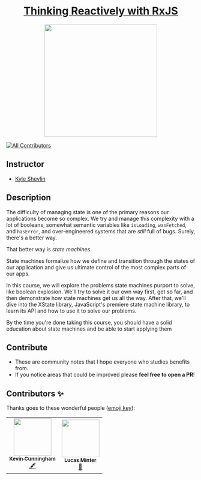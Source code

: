 <h1 align="center"><a href="https://egghead.io/courses/introduction-to-state-machines-using-xstate">Thinking Reactively with RxJS</a></h1>

<p align="center"><img src="https://d2eip9sf3oo6c2.cloudfront.net/series/square_covers/000/000/403/thumb/IntroxState_1000.png" width="300"/></p>

[![All Contributors](https://img.shields.io/badge/all_contributors-2-orange.svg?style=flat-square)](#contributors-)

<!-- ALL-CONTRIBUTORS-BADGE:END -->

## Instructor

- [Kyle Shevlin](https://egghead.io/instructors/kyle-shevlin)

## Description
The difficulty of managing state is one of the primary reasons our applications become so complex. We try and manage this complexity with a lot of booleans, somewhat semantic variables like `isLoading`, `wasFetched`, and `hasError`, and over-engineered systems that are _still_ full of bugs. Surely, there's a better way.

That better way is *state machines*.

State machines formalize how we define and transition through the states of our application and give us ultimate control of the most complex parts of our apps.

In this course, we will explore the problems state machines purport to solve, like boolean explosion. We'll try to solve it our own way first, get so far, and then demonstrate how state machines get us all the way. After that, we'll dive into the XState library, JavaScript's premiere state machine library, to learn its API and how to use it to solve our problems.

By the time you're done taking this course, you should have a solid education about state machines and be able to start applying them



## Contribute

- These are community notes that I hope everyone who studies benefits from.
- If you notice areas that could be improved please **feel free to open a PR**!

## Contributors ✨

Thanks goes to these wonderful people ([emoji key](https://allcontributors.org/docs/en/emoji-key)):
<table>
  <tr>
  <td align="center"><a href="https://github.com/doingandlearning"><img src="https://avatars2.githubusercontent.com/u/8320213?s=400&u=091f53ddb85c741ef9509d21e4dc3ab178288634&v=4" width="100px;" alt=""/><br /><sub><b>Kevin Cunningham</b></sub></a><br /><a href="#content-doingandlearning" title="Content">🖋</a>  
  </td>
  <td align="center"><a href="https://github.com/lsminter"><img src="https://avatars2.githubusercontent.com/u/26470581?s=400&u=89e0c4f7db5c054125a372dc17b4590e297ac20d&v=4" width="100px;" alt=""/><br /><sub><b>Lucas Minter</b></sub></a><br /><a href="#review-lsminter" title="Review">👀</a>  </td>
    </td>
</table>